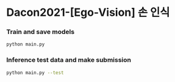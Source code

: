 # Dacon2021-[Ego-Vision] 손 인식

### Train and save models
```bash
python main.py
```

### Inference test data and make submission
```bash
python main.py --test
```
